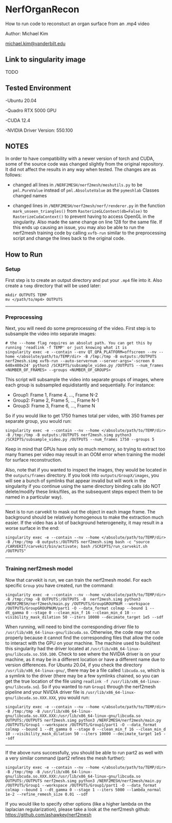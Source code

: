# NerfOrganRecon
How to run code to reconstuct an organ surface from an .mp4 video

Author: Michael Kim

michael.kim@vanderbilt.edu

## Link to singularity image

TODO

## Tested Environment

-Ubuntu 20.04

-Quadro RTX 5000 GPU

-CUDA 12.4

-NVIDIA Driver Version: 550.100

## NOTES

In order to have compatibility with a newer version of torch and CUDA, some of the source code was changed slightly from the original repository. It did not affect the results in any way when tested. The changes are as follows:

- changed all lines in `/NERF2MESH/nerf2mesh/meshutils.py` to be `pml.PureValue` instead of `pml.AbsoluteValue` as the `pymeshlab` Classes changed names
  
- changed lines in `/NERF2MESH/nerf2mesh/nerf/renderer.py` in the function `mark_unseen_triangles()` from `RasterizeGLContext(db=False)` to `RasterizeCudaContext()` to prevent having to access OpenGL in the singularity. Also made the same change on line 128 for the same file. If this ends up causing an issue, you may also be able to run the nerf2mesh training code by calling `xvfb-run` similar to the preprocessing script and change the lines back to the original code.

## How to Run

### Setup

First step is to create an output directory and put your `.mp4` file into it. Also create a `temp` directory that will be used later:

```
mkdir OUTPUTS TEMP
mv </path/to/mp4> OUTPUTS
```
***
### Preprocessing

Next, you will need do some preprocessing of the video. First step is to subsample the video into separate images:

```
# the ---home flag requires an absolut path. You can get this by running 'readlink -f TEMP' or just knowing what it is
singularity exec -e --contain --env QT_QPA_PLATFORM=offscreen --nv --home </absolute/path/to/TEMP/dir> -B /tmp:/tmp -B outputs:/OUTPUTS nerf2mesh.simg xvfb-run --auto-servernum --server-args='-screen 0 640x480x24' python3 /SCRIPTS/subsample_video.py /OUTPUTS --num_frames <NUMBER_OF_FRAMES> --groups <NUMBER_OF_GROUPS>
```

This script will subsample the video into separate groups of images, where each group is subsampled equidistantly and sequentially. For instance:
- Group1: Frame 1, Frame 4, ..., Frame N-2
- Group2: Frame 2, Frame 5, ..., Frame N-1
- Group3: Frame 3, Frame 6, ..., Frame N

So if you would like to get 1750 frames total per video, with 350 frames per separate group, you would run:
```
singularity exec -e --contain --nv --home </absolute/path/to/TEMP/dir> -B /tmp:/tmp -B outputs:/OUTPUTS nerf2mesh.simg python3 /SCRIPTS/subsample_video.py /OUTPUTS --num_frames 1750 --groups 5
```

Keep in mind that GPUs have only so much memory, so trying to extract too many frames per video may result in an OOM error when training the model for surface reconstruction.

Also, note that if you wanted to inspect the images, they would be located in the `outputs/frames` directory. If you look into `outputs/GroupX/images`, you will see a bunch of symlinks that appear invalid but will work in the singularity if you continue using the same directory binding calls (do NOT delete/modify these links/files, as the subsequent steps expect them to be named in a particular way).

***
Next is to run carvekit to mask out the object in each image frame. The background should be relatively homogenous to make the extraction much easier. If the video has a lot of background heterogeneity, it may result in a worse surface in the end:
```
singularity exec -e --contain --nv --home </absolute/path/to/TEMP/dir> -B /tmp:/tmp -B outputs:/OUTPUTS nerf2mesh.simg bash -c "source /CARVEKIT/carvekit/bin/activate; bash /SCRIPTS/run_carvekit.sh /OUTPUTS"
```
***

### Training nerf2mesh model

Now that carvekit is run, we can train the nerf2mesh model. For each specific `Group` you have created, run the command:
```
singularity exec -e --contain --nv --home </absolute/path/to/TEMP/dir> -B /tmp:/tmp -B OUTPUTS:/OUTPUTS -B  nerf2mesh.simg python3 /NERF2MESH/nerf2mesh/main.py /OUTPUTS/GroupGROUPNUM --workspace /OUTPUTS/GroupGROUPNUM/part1 -O --data_format colmap --bound 1 --dt_gamma 0 --stage 0 --clean_min_f 16 --clean_min_d 10 --visibility_mask_dilation 50 --iters 10000 --decimate_target 1e5 --sdf
```

When running, will need to bind the corresponding driver file to `/usr/lib/x86_64-linux-gnu/libcuda.so`. Otherwise, the code may not run properly because it cannot find the corresponding files that allow the code to interact with the GPU on your machine. The machine used to build/test this singularity had the driver located at `/usr/lib/x86_64-linux-gnu/libcuda.so.550.100`. Check to see where the NVIDIA driver is on your machine, as it may be in a different location or have a different name due to version differences. For Ubuntu 20.04, if you check the directory `/usr/lib/x86_64-linux-gnu/`, there may be a file called `libcuda.so`, which is a symlink to the driver (there may be a few symlinks chained, so you can get the true location of the file using `readlink -f /usr/lib/x86_64-linux-gnu/libcuda.so`). So if you wanted to run `Group1` through the nerf2mesh pipeline and your NVIDIA driver file is `/usr/lib/x86_64-linux-gnu/libcuda.so.XXX.XXX`, you would run:

```
singularity exec -e --contain --nv --home </absolute/path/to/TEMP/dir> -B /tmp:/tmp -B /usr/lib/x86_64-linux-gnu/libcuda.so.XXX.XXX:/usr/lib/x86_64-linux-gnu/libcuda.so OUTPUTS:/OUTPUTS nerf2mesh.simg python3 /NERF2MESH/nerf2mesh/main.py /OUTPUTS/Group1 --workspace /OUTPUTS/Group1/part1 -O --data_format colmap --bound 1 --dt_gamma 0 --stage 0 --clean_min_f 16 --clean_min_d 10 --visibility_mask_dilation 50 --iters 10000 --decimate_target 1e5 --sdf
```
***
If the above runs successfully, you should be able to run part2 as well with a very similar command (part2 refines the mesh further):
```
singularity exec -e --contain --nv --home </absolute/path/to/TEMP/dir> -B /tmp:/tmp -B /usr/lib/x86_64-linux-gnu/libcuda.so.XXX.XXX:/usr/lib/x86_64-linux-gnu/libcuda.so OUTPUTS:/OUTPUTS nerf2mesh.simg python3 /NERF2MESH/nerf2mesh/main.py /OUTPUTS/Group1 --workspace /OUTPUTS/Group1/part1 -O --data_format colmap --bound 1 --dt_gamma 0 --stage 1 --iters 5000 --lambda_normal 1e-2 --refine_remesh_size 0.01 --sdf
```

If you would like to specify other options (like a higher lambda on the laplacian regularization), please take a look at the nerf2mesh github: https://github.com/ashawkey/nerf2mesh



